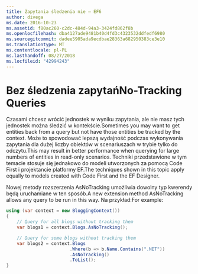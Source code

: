 ```yaml
---
title: Zapytania śledzenia nie — EF6
author: divega
ms.date: 2016-10-23
ms.assetid: f80ac260-c2dc-484d-94a3-3424fd862f8b
ms.openlocfilehash: dba4127ade9481b40d4fd3c4323532ddfedf6980
ms.sourcegitcommit: dadee5905ada9ecdbae28363a682950383ce3e10
ms.translationtype: MT
ms.contentlocale: pl-PL
ms.lasthandoff: 08/27/2018
ms.locfileid: "42994243"
---
```

# <a name="no-tracking-queries"></a><span data-ttu-id="13ed1-102">Bez śledzenia zapytań</span><span class="sxs-lookup"><span data-stu-id="13ed1-102">No-Tracking Queries</span></span>
<span data-ttu-id="13ed1-103">Czasami chcesz wrócić jednostek w wyniku zapytania, ale nie masz tych jednostek można śledzić w kontekście.</span><span class="sxs-lookup"><span data-stu-id="13ed1-103">Sometimes you may want to get entities back from a query but not have those entities be tracked by the context.</span></span> <span data-ttu-id="13ed1-104">Może to spowodować lepszą wydajność podczas wykonywania zapytania dla dużej liczby obiektów w scenariuszach w trybie tylko do odczytu.</span><span class="sxs-lookup"><span data-stu-id="13ed1-104">This may result in better performance when querying for large numbers of entities in read-only scenarios.</span></span> <span data-ttu-id="13ed1-105">Techniki przedstawione w tym temacie stosuje się jednakowo do modeli utworzonych za pomocą Code First i projektancie platformy EF.</span><span class="sxs-lookup"><span data-stu-id="13ed1-105">The techniques shown in this topic apply equally to models created with Code First and the EF Designer.</span></span>  

<span data-ttu-id="13ed1-106">Nowej metody rozszerzenia AsNoTracking umożliwia dowolny typ kwerendy będą uruchamiane w ten sposób.</span><span class="sxs-lookup"><span data-stu-id="13ed1-106">A new extension method AsNoTracking allows any query to be run in this way.</span></span> <span data-ttu-id="13ed1-107">Na przykład:</span><span class="sxs-lookup"><span data-stu-id="13ed1-107">For example:</span></span>  

``` csharp
using (var context = new BloggingContext())
{
    // Query for all blogs without tracking them
    var blogs1 = context.Blogs.AsNoTracking();

    // Query for some blogs without tracking them
    var blogs2 = context.Blogs
                        .Where(b => b.Name.Contains(".NET"))
                        .AsNoTracking()
                        .ToList();
}
```  
